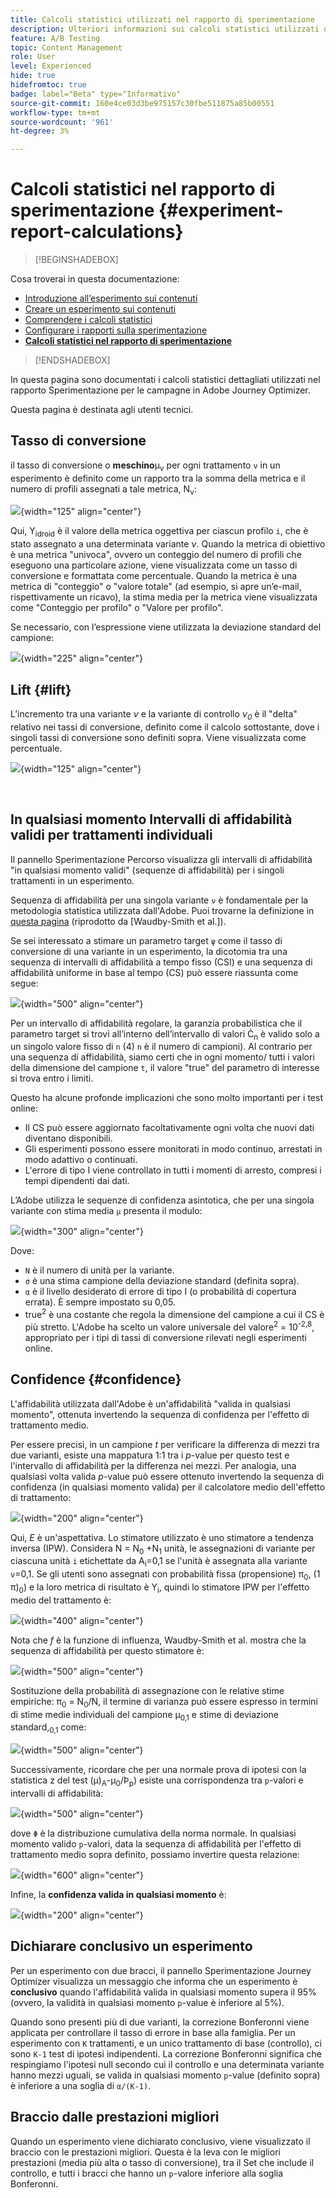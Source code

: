 ```yaml
---
title: Calcoli statistici utilizzati nel rapporto di sperimentazione
description: Ulteriori informazioni sui calcoli statistici utilizzati durante l'esecuzione dei rapporti sugli esperimenti
feature: A/B Testing
topic: Content Management
role: User
level: Experienced
hide: true
hidefromtoc: true
badge: label="Beta" type="Informativo"
source-git-commit: 160e4ce03d3be975157c30fbe511875a85b00551
workflow-type: tm+mt
source-wordcount: '961'
ht-degree: 3%

---
```


# Calcoli statistici nel rapporto di sperimentazione {#experiment-report-calculations}

>[!BEGINSHADEBOX]

Cosa troverai in questa documentazione:

* [Introduzione all’esperimento sui contenuti](get-started-experiment.md)
* [Creare un esperimento sui contenuti](content-experiment.md)
* [Comprendere i calcoli statistici](experiment-calculations.md)
* [Configurare i rapporti sulla sperimentazione](reporting-configuration.md)
* **[Calcoli statistici nel rapporto di sperimentazione](experiment-report-calculations.md)**

>[!ENDSHADEBOX]

In questa pagina sono documentati i calcoli statistici dettagliati utilizzati nel rapporto Sperimentazione per le campagne in Adobe Journey Optimizer.

Questa pagina è destinata agli utenti tecnici.

## Tasso di conversione

il tasso di conversione o **meschino**&#x200B;μ<sub>ν</sub> per ogni trattamento `ν` in un esperimento è definito come un rapporto tra la somma della metrica e il numero di profili assegnati a tale metrica, N<sub>ν</sub>:

![](assets/statistical_1.png){width="125" align="center"}

Qui, Y<sub>idroid</sub> è il valore della metrica oggettiva per ciascun profilo `i`, che è stato assegnato a una determinata variante *ν*. Quando la metrica di obiettivo è una metrica &quot;univoca&quot;, ovvero un conteggio del numero di profili che eseguono una particolare azione, viene visualizzata come un tasso di conversione e formattata come percentuale. Quando la metrica è una metrica di &quot;conteggio&quot; o &quot;valore totale&quot; (ad esempio, si apre un’e-mail, rispettivamente un ricavo), la stima media per la metrica viene visualizzata come &quot;Conteggio per profilo&quot; o &quot;Valore per profilo&quot;.

Se necessario, con l’espressione viene utilizzata la deviazione standard del campione:

![](assets/statistical_2.png){width="225" align="center"}

## Lift {#lift}

L’incremento tra una variante  *ν* e la variante di controllo  *ν<sub>0</sub>* è il &quot;delta&quot; relativo nei tassi di conversione, definito come il calcolo sottostante, dove i singoli tassi di conversione sono definiti sopra. Viene visualizzata come percentuale.

![](assets/statistical_3.png){width="125" align="center"}

</br>

## In qualsiasi momento Intervalli di affidabilità validi per trattamenti individuali

Il pannello Sperimentazione Percorso visualizza gli intervalli di affidabilità &quot;in qualsiasi momento validi&quot; (sequenze di affidabilità) per i singoli trattamenti in un esperimento.

Sequenza di affidabilità per una singola variante `ν` è fondamentale per la metodologia statistica utilizzata dall&#39;Adobe. Puoi trovarne la definizione in [questa pagina](https://doi.org/10.48550/arXiv.2103.06476) (riprodotto da [Waudby-Smith et al.]).

Se sei interessato a stimare un parametro target `ψ` come il tasso di conversione di una variante in un esperimento, la dicotomia tra una sequenza di intervalli di affidabilità a tempo fisso (CSI) e una sequenza di affidabilità uniforme in base al tempo (CS) può essere riassunta come segue:

![](assets/statistical_4.png){width="500" align="center"}

Per un intervallo di affidabilità regolare, la garanzia probabilistica che il parametro target si trovi all’interno dell’intervallo di valori Ċ<sub>n</sub> è valido solo a un singolo valore fisso di `n` (4) `n` è il numero di campioni). Al contrario per una sequenza di affidabilità, siamo certi che in ogni momento/ tutti i valori della dimensione del campione `t`, il valore &quot;true&quot; del parametro di interesse si trova entro i limiti.

Questo ha alcune profonde implicazioni che sono molto importanti per i test online:

* Il CS può essere aggiornato facoltativamente ogni volta che nuovi dati diventano disponibili.
* Gli esperimenti possono essere monitorati in modo continuo, arrestati in modo adattivo o continuati.
* L&#39;errore di tipo I viene controllato in tutti i momenti di arresto, compresi i tempi dipendenti dai dati.

L’Adobe utilizza le sequenze di confidenza asintotica, che per una singola variante con stima media `μ` presenta il modulo:

![](assets/statistical_5.png){width="300" align="center"}

Dove:

* `N` è il numero di unità per la variante.
* `σ` è una stima campione della deviazione standard (definita sopra).
* `α` è il livello desiderato di errore di tipo I (o probabilità di copertura errata). È sempre impostato su 0,05.
* true<sup>2</sup> è una costante che regola la dimensione del campione a cui il CS è più stretto. L&#39;Adobe ha scelto un valore universale del valore<sup>2</sup> = 10<sup>-2,8</sup>, appropriato per i tipi di tassi di conversione rilevati negli esperimenti online.

## Confidence {#confidence}

L&#39;affidabilità utilizzata dall&#39;Adobe è un&#39;affidabilità &quot;valida in qualsiasi momento&quot;, ottenuta invertendo la sequenza di confidenza per l&#39;effetto di trattamento medio.

Per essere precisi, in un campione *t* per verificare la differenza di mezzi tra due varianti, esiste una mappatura 1:1 tra i *p*-value per questo test e l&#39;intervallo di affidabilità per la differenza nei mezzi. Per analogia, una qualsiasi volta valida *p*-value può essere ottenuto invertendo la sequenza di confidenza (in qualsiasi momento valida) per il calcolatore medio dell&#39;effetto di trattamento:

![](assets/statistical_6.png){width="200" align="center"}

Qui, *E* è un&#39;aspettativa. Lo stimatore utilizzato è uno stimatore a tendenza inversa (IPW). Considera N = N<sub>0</sub> +N<sub>1</sub> unità, le assegnazioni di variante per ciascuna unità `i` etichettate da A<sub>i</sub>=0,1 se l&#39;unità è assegnata alla variante `ν`=0,1. Se gli utenti sono assegnati con probabilità fissa (propensione) π<sub>0</sub>, (1 π)<sub>0</sub>) e la loro metrica di risultato è Y<sub>i</sub>, quindi lo stimatore IPW per l&#39;effetto medio del trattamento è:

![](assets/statistical_12.png){width="400" align="center"}

Nota che *f* è la funzione di influenza, Waudby-Smith et al. mostra che la sequenza di affidabilità per questo stimatore è:

![](assets/statistical_7.png){width="500" align="center"}

Sostituzione della probabilità di assegnazione con le relative stime empiriche: π<sub>0</sub> = N<sub>0</sub>/N, il termine di varianza può essere espresso in termini di stime medie individuali del campione μ<sub>0,1</sub> e stime di deviazione standard,<sub>0,1</sub> come:

![](assets/statistical_8.png){width="500" align="center"}

Successivamente, ricordare che per una normale prova di ipotesi con la statistica z del test (μ)<sub>A</sub>-μ<sub>0</sub>/Þ<sub>p</sub>) esiste una corrispondenza tra `p`-valori e intervalli di affidabilità:

![](assets/statistical_9.png){width="500" align="center"}

dove `Φ` è la distribuzione cumulativa della norma normale. In qualsiasi momento valido `p`-valori, data la sequenza di affidabilità per l&#39;effetto di trattamento medio sopra definito, possiamo invertire questa relazione:

![](assets/statistical_10.png){width="600" align="center"}

Infine, la **confidenza valida in qualsiasi momento** è:

![](assets/statistical_11.png){width="200" align="center"}

## Dichiarare conclusivo un esperimento

Per un esperimento con due bracci, il pannello Sperimentazione Journey Optimizer visualizza un messaggio che informa che un esperimento è **conclusivo** quando l&#39;affidabilità valida in qualsiasi momento supera il 95% (ovvero, la validità in qualsiasi momento `p`-value è inferiore al 5%).

Quando sono presenti più di due varianti, la correzione Bonferonni viene applicata per controllare il tasso di errore in base alla famiglia. Per un esperimento con `K` trattamenti, e un unico trattamento di base (controllo), ci sono `K-1` test di ipotesi indipendenti. La correzione Bonferonni significa che respingiamo l&#39;ipotesi null secondo cui il controllo e una determinata variante hanno mezzi uguali, se valida in qualsiasi momento `p`-value (definito sopra) è inferiore a una soglia di `α/(K-1)`.

## Braccio dalle prestazioni migliori

Quando un esperimento viene dichiarato conclusivo, viene visualizzato il braccio con le prestazioni migliori. Questa è la leva con le migliori prestazioni (media più alta o tasso di conversione), tra il Set che include il controllo, e tutti i bracci che hanno un `p`-valore inferiore alla soglia Bonferonni.
